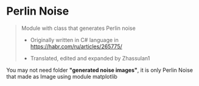 # Perlin Noise

>Module with class that generates Perlin noise
>
>- Originally written in C# language in https://habr.com/ru/articles/265775/
>
>- Translated, edited and expanded by Zhassulan1

You may not need folder __"generated noise images"__, it is only Perlin Noise that made as Image using module   matplotlib   